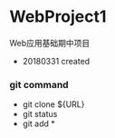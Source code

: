 # WebProject1
Web应用基础期中项目

* 20180331 created

### git command
* git clone ${URL}
* git status
* git add *